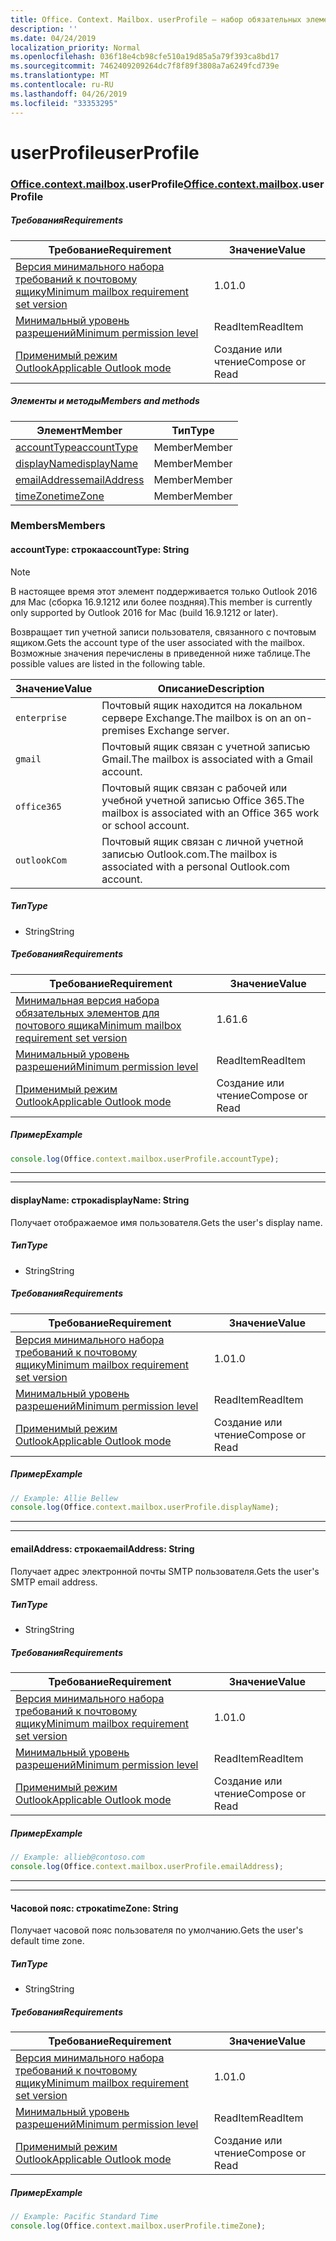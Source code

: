 ```yaml
---
title: Office. Context. Mailbox. userProfile — набор обязательных элементов 1,7
description: ''
ms.date: 04/24/2019
localization_priority: Normal
ms.openlocfilehash: 036f18e4cb98cfe510a19d85a5a79f393ca8bd17
ms.sourcegitcommit: 7462409209264dc7f8f89f3808a7a6249fcd739e
ms.translationtype: MT
ms.contentlocale: ru-RU
ms.lasthandoff: 04/26/2019
ms.locfileid: "33353295"
---
```

# <a name="userprofile"></a><span data-ttu-id="6b239-102">userProfile</span><span class="sxs-lookup"><span data-stu-id="6b239-102">userProfile</span></span>

### <a name="officeofficemdcontextofficecontextmdmailboxofficecontextmailboxmduserprofile"></a><span data-ttu-id="6b239-103">[Office](Office.md)[.context](Office.context.md)[.mailbox](Office.context.mailbox.md).userProfile</span><span class="sxs-lookup"><span data-stu-id="6b239-103">[Office](Office.md)[.context](Office.context.md)[.mailbox](Office.context.mailbox.md).userProfile</span></span>

##### <a name="requirements"></a><span data-ttu-id="6b239-104">Требования</span><span class="sxs-lookup"><span data-stu-id="6b239-104">Requirements</span></span>

|<span data-ttu-id="6b239-105">Требование</span><span class="sxs-lookup"><span data-stu-id="6b239-105">Requirement</span></span>| <span data-ttu-id="6b239-106">Значение</span><span class="sxs-lookup"><span data-stu-id="6b239-106">Value</span></span>|
|---|---|
|[<span data-ttu-id="6b239-107">Версия минимального набора требований к почтовому ящику</span><span class="sxs-lookup"><span data-stu-id="6b239-107">Minimum mailbox requirement set version</span></span>](/office/dev/add-ins/reference/requirement-sets/outlook-api-requirement-sets)| <span data-ttu-id="6b239-108">1.0</span><span class="sxs-lookup"><span data-stu-id="6b239-108">1.0</span></span>|
|[<span data-ttu-id="6b239-109">Минимальный уровень разрешений</span><span class="sxs-lookup"><span data-stu-id="6b239-109">Minimum permission level</span></span>](/outlook/add-ins/understanding-outlook-add-in-permissions)| <span data-ttu-id="6b239-110">ReadItem</span><span class="sxs-lookup"><span data-stu-id="6b239-110">ReadItem</span></span>|
|[<span data-ttu-id="6b239-111">Применимый режим Outlook</span><span class="sxs-lookup"><span data-stu-id="6b239-111">Applicable Outlook mode</span></span>](/outlook/add-ins/#extension-points)| <span data-ttu-id="6b239-112">Создание или чтение</span><span class="sxs-lookup"><span data-stu-id="6b239-112">Compose or Read</span></span>|

##### <a name="members-and-methods"></a><span data-ttu-id="6b239-113">Элементы и методы</span><span class="sxs-lookup"><span data-stu-id="6b239-113">Members and methods</span></span>

| <span data-ttu-id="6b239-114">Элемент</span><span class="sxs-lookup"><span data-stu-id="6b239-114">Member</span></span> | <span data-ttu-id="6b239-115">Тип</span><span class="sxs-lookup"><span data-stu-id="6b239-115">Type</span></span> |
|--------|------|
| [<span data-ttu-id="6b239-116">accountType</span><span class="sxs-lookup"><span data-stu-id="6b239-116">accountType</span></span>](#accounttype-string) | <span data-ttu-id="6b239-117">Member</span><span class="sxs-lookup"><span data-stu-id="6b239-117">Member</span></span> |
| [<span data-ttu-id="6b239-118">displayName</span><span class="sxs-lookup"><span data-stu-id="6b239-118">displayName</span></span>](#displayname-string) | <span data-ttu-id="6b239-119">Member</span><span class="sxs-lookup"><span data-stu-id="6b239-119">Member</span></span> |
| [<span data-ttu-id="6b239-120">emailAddress</span><span class="sxs-lookup"><span data-stu-id="6b239-120">emailAddress</span></span>](#emailaddress-string) | <span data-ttu-id="6b239-121">Member</span><span class="sxs-lookup"><span data-stu-id="6b239-121">Member</span></span> |
| [<span data-ttu-id="6b239-122">timeZone</span><span class="sxs-lookup"><span data-stu-id="6b239-122">timeZone</span></span>](#timezone-string) | <span data-ttu-id="6b239-123">Member</span><span class="sxs-lookup"><span data-stu-id="6b239-123">Member</span></span> |

### <a name="members"></a><span data-ttu-id="6b239-124">Members</span><span class="sxs-lookup"><span data-stu-id="6b239-124">Members</span></span>

#### <a name="accounttype-string"></a><span data-ttu-id="6b239-125">accountType: строка</span><span class="sxs-lookup"><span data-stu-id="6b239-125">accountType: String</span></span>

> [!NOTE]
> <span data-ttu-id="6b239-126">В настоящее время этот элемент поддерживается только Outlook 2016 для Mac (сборка 16.9.1212 или более поздняя).</span><span class="sxs-lookup"><span data-stu-id="6b239-126">This member is currently only supported by Outlook 2016 for Mac (build 16.9.1212 or later).</span></span>

<span data-ttu-id="6b239-127">Возвращает тип учетной записи пользователя, связанного с почтовым ящиком.</span><span class="sxs-lookup"><span data-stu-id="6b239-127">Gets the account type of the user associated with the mailbox.</span></span> <span data-ttu-id="6b239-128">Возможные значения перечислены в приведенной ниже таблице.</span><span class="sxs-lookup"><span data-stu-id="6b239-128">The possible values are listed in the following table.</span></span>

| <span data-ttu-id="6b239-129">Значение</span><span class="sxs-lookup"><span data-stu-id="6b239-129">Value</span></span> | <span data-ttu-id="6b239-130">Описание</span><span class="sxs-lookup"><span data-stu-id="6b239-130">Description</span></span> |
|-------|-------------|
| `enterprise` | <span data-ttu-id="6b239-131">Почтовый ящик находится на локальном сервере Exchange.</span><span class="sxs-lookup"><span data-stu-id="6b239-131">The mailbox is on an on-premises Exchange server.</span></span> |
| `gmail` | <span data-ttu-id="6b239-132">Почтовый ящик связан с учетной записью Gmail.</span><span class="sxs-lookup"><span data-stu-id="6b239-132">The mailbox is associated with a Gmail account.</span></span> |
| `office365` | <span data-ttu-id="6b239-133">Почтовый ящик связан с рабочей или учебной учетной записью Office 365.</span><span class="sxs-lookup"><span data-stu-id="6b239-133">The mailbox is associated with an Office 365 work or school account.</span></span> |
| `outlookCom` | <span data-ttu-id="6b239-134">Почтовый ящик связан с личной учетной записью Outlook.com.</span><span class="sxs-lookup"><span data-stu-id="6b239-134">The mailbox is associated with a personal Outlook.com account.</span></span> |

##### <a name="type"></a><span data-ttu-id="6b239-135">Тип</span><span class="sxs-lookup"><span data-stu-id="6b239-135">Type</span></span>

*   <span data-ttu-id="6b239-136">String</span><span class="sxs-lookup"><span data-stu-id="6b239-136">String</span></span>

##### <a name="requirements"></a><span data-ttu-id="6b239-137">Требования</span><span class="sxs-lookup"><span data-stu-id="6b239-137">Requirements</span></span>

|<span data-ttu-id="6b239-138">Требование</span><span class="sxs-lookup"><span data-stu-id="6b239-138">Requirement</span></span>| <span data-ttu-id="6b239-139">Значение</span><span class="sxs-lookup"><span data-stu-id="6b239-139">Value</span></span>|
|---|---|
|[<span data-ttu-id="6b239-140">Минимальная версия набора обязательных элементов для почтового ящика</span><span class="sxs-lookup"><span data-stu-id="6b239-140">Minimum mailbox requirement set version</span></span>](/office/dev/add-ins/reference/requirement-sets/outlook-api-requirement-sets)| <span data-ttu-id="6b239-141">1.6</span><span class="sxs-lookup"><span data-stu-id="6b239-141">1.6</span></span> |
|[<span data-ttu-id="6b239-142">Минимальный уровень разрешений</span><span class="sxs-lookup"><span data-stu-id="6b239-142">Minimum permission level</span></span>](/outlook/add-ins/understanding-outlook-add-in-permissions)| <span data-ttu-id="6b239-143">ReadItem</span><span class="sxs-lookup"><span data-stu-id="6b239-143">ReadItem</span></span>|
|[<span data-ttu-id="6b239-144">Применимый режим Outlook</span><span class="sxs-lookup"><span data-stu-id="6b239-144">Applicable Outlook mode</span></span>](/outlook/add-ins/#extension-points)| <span data-ttu-id="6b239-145">Создание или чтение</span><span class="sxs-lookup"><span data-stu-id="6b239-145">Compose or Read</span></span>|

##### <a name="example"></a><span data-ttu-id="6b239-146">Пример</span><span class="sxs-lookup"><span data-stu-id="6b239-146">Example</span></span>

```javascript
console.log(Office.context.mailbox.userProfile.accountType);
```

---
---

#### <a name="displayname-string"></a><span data-ttu-id="6b239-147">displayName: строка</span><span class="sxs-lookup"><span data-stu-id="6b239-147">displayName: String</span></span>

<span data-ttu-id="6b239-148">Получает отображаемое имя пользователя.</span><span class="sxs-lookup"><span data-stu-id="6b239-148">Gets the user's display name.</span></span>

##### <a name="type"></a><span data-ttu-id="6b239-149">Тип</span><span class="sxs-lookup"><span data-stu-id="6b239-149">Type</span></span>

*   <span data-ttu-id="6b239-150">String</span><span class="sxs-lookup"><span data-stu-id="6b239-150">String</span></span>

##### <a name="requirements"></a><span data-ttu-id="6b239-151">Требования</span><span class="sxs-lookup"><span data-stu-id="6b239-151">Requirements</span></span>

|<span data-ttu-id="6b239-152">Требование</span><span class="sxs-lookup"><span data-stu-id="6b239-152">Requirement</span></span>| <span data-ttu-id="6b239-153">Значение</span><span class="sxs-lookup"><span data-stu-id="6b239-153">Value</span></span>|
|---|---|
|[<span data-ttu-id="6b239-154">Версия минимального набора требований к почтовому ящику</span><span class="sxs-lookup"><span data-stu-id="6b239-154">Minimum mailbox requirement set version</span></span>](/office/dev/add-ins/reference/requirement-sets/outlook-api-requirement-sets)| <span data-ttu-id="6b239-155">1.0</span><span class="sxs-lookup"><span data-stu-id="6b239-155">1.0</span></span>|
|[<span data-ttu-id="6b239-156">Минимальный уровень разрешений</span><span class="sxs-lookup"><span data-stu-id="6b239-156">Minimum permission level</span></span>](/outlook/add-ins/understanding-outlook-add-in-permissions)| <span data-ttu-id="6b239-157">ReadItem</span><span class="sxs-lookup"><span data-stu-id="6b239-157">ReadItem</span></span>|
|[<span data-ttu-id="6b239-158">Применимый режим Outlook</span><span class="sxs-lookup"><span data-stu-id="6b239-158">Applicable Outlook mode</span></span>](/outlook/add-ins/#extension-points)| <span data-ttu-id="6b239-159">Создание или чтение</span><span class="sxs-lookup"><span data-stu-id="6b239-159">Compose or Read</span></span>|

##### <a name="example"></a><span data-ttu-id="6b239-160">Пример</span><span class="sxs-lookup"><span data-stu-id="6b239-160">Example</span></span>

```javascript
// Example: Allie Bellew
console.log(Office.context.mailbox.userProfile.displayName);
```

---
---

#### <a name="emailaddress-string"></a><span data-ttu-id="6b239-161">emailAddress: строка</span><span class="sxs-lookup"><span data-stu-id="6b239-161">emailAddress: String</span></span>

<span data-ttu-id="6b239-162">Получает адрес электронной почты SMTP пользователя.</span><span class="sxs-lookup"><span data-stu-id="6b239-162">Gets the user's SMTP email address.</span></span>

##### <a name="type"></a><span data-ttu-id="6b239-163">Тип</span><span class="sxs-lookup"><span data-stu-id="6b239-163">Type</span></span>

*   <span data-ttu-id="6b239-164">String</span><span class="sxs-lookup"><span data-stu-id="6b239-164">String</span></span>

##### <a name="requirements"></a><span data-ttu-id="6b239-165">Требования</span><span class="sxs-lookup"><span data-stu-id="6b239-165">Requirements</span></span>

|<span data-ttu-id="6b239-166">Требование</span><span class="sxs-lookup"><span data-stu-id="6b239-166">Requirement</span></span>| <span data-ttu-id="6b239-167">Значение</span><span class="sxs-lookup"><span data-stu-id="6b239-167">Value</span></span>|
|---|---|
|[<span data-ttu-id="6b239-168">Версия минимального набора требований к почтовому ящику</span><span class="sxs-lookup"><span data-stu-id="6b239-168">Minimum mailbox requirement set version</span></span>](/office/dev/add-ins/reference/requirement-sets/outlook-api-requirement-sets)| <span data-ttu-id="6b239-169">1.0</span><span class="sxs-lookup"><span data-stu-id="6b239-169">1.0</span></span>|
|[<span data-ttu-id="6b239-170">Минимальный уровень разрешений</span><span class="sxs-lookup"><span data-stu-id="6b239-170">Minimum permission level</span></span>](/outlook/add-ins/understanding-outlook-add-in-permissions)| <span data-ttu-id="6b239-171">ReadItem</span><span class="sxs-lookup"><span data-stu-id="6b239-171">ReadItem</span></span>|
|[<span data-ttu-id="6b239-172">Применимый режим Outlook</span><span class="sxs-lookup"><span data-stu-id="6b239-172">Applicable Outlook mode</span></span>](/outlook/add-ins/#extension-points)| <span data-ttu-id="6b239-173">Создание или чтение</span><span class="sxs-lookup"><span data-stu-id="6b239-173">Compose or Read</span></span>|

##### <a name="example"></a><span data-ttu-id="6b239-174">Пример</span><span class="sxs-lookup"><span data-stu-id="6b239-174">Example</span></span>

```javascript
// Example: allieb@contoso.com
console.log(Office.context.mailbox.userProfile.emailAddress);
```

---
---

#### <a name="timezone-string"></a><span data-ttu-id="6b239-175">Часовой пояс: строка</span><span class="sxs-lookup"><span data-stu-id="6b239-175">timeZone: String</span></span>

<span data-ttu-id="6b239-176">Получает часовой пояс пользователя по умолчанию.</span><span class="sxs-lookup"><span data-stu-id="6b239-176">Gets the user's default time zone.</span></span>

##### <a name="type"></a><span data-ttu-id="6b239-177">Тип</span><span class="sxs-lookup"><span data-stu-id="6b239-177">Type</span></span>

*   <span data-ttu-id="6b239-178">String</span><span class="sxs-lookup"><span data-stu-id="6b239-178">String</span></span>

##### <a name="requirements"></a><span data-ttu-id="6b239-179">Требования</span><span class="sxs-lookup"><span data-stu-id="6b239-179">Requirements</span></span>

|<span data-ttu-id="6b239-180">Требование</span><span class="sxs-lookup"><span data-stu-id="6b239-180">Requirement</span></span>| <span data-ttu-id="6b239-181">Значение</span><span class="sxs-lookup"><span data-stu-id="6b239-181">Value</span></span>|
|---|---|
|[<span data-ttu-id="6b239-182">Версия минимального набора требований к почтовому ящику</span><span class="sxs-lookup"><span data-stu-id="6b239-182">Minimum mailbox requirement set version</span></span>](/office/dev/add-ins/reference/requirement-sets/outlook-api-requirement-sets)| <span data-ttu-id="6b239-183">1.0</span><span class="sxs-lookup"><span data-stu-id="6b239-183">1.0</span></span>|
|[<span data-ttu-id="6b239-184">Минимальный уровень разрешений</span><span class="sxs-lookup"><span data-stu-id="6b239-184">Minimum permission level</span></span>](/outlook/add-ins/understanding-outlook-add-in-permissions)| <span data-ttu-id="6b239-185">ReadItem</span><span class="sxs-lookup"><span data-stu-id="6b239-185">ReadItem</span></span>|
|[<span data-ttu-id="6b239-186">Применимый режим Outlook</span><span class="sxs-lookup"><span data-stu-id="6b239-186">Applicable Outlook mode</span></span>](/outlook/add-ins/#extension-points)| <span data-ttu-id="6b239-187">Создание или чтение</span><span class="sxs-lookup"><span data-stu-id="6b239-187">Compose or Read</span></span>|

##### <a name="example"></a><span data-ttu-id="6b239-188">Пример</span><span class="sxs-lookup"><span data-stu-id="6b239-188">Example</span></span>

```javascript
// Example: Pacific Standard Time
console.log(Office.context.mailbox.userProfile.timeZone);
```
